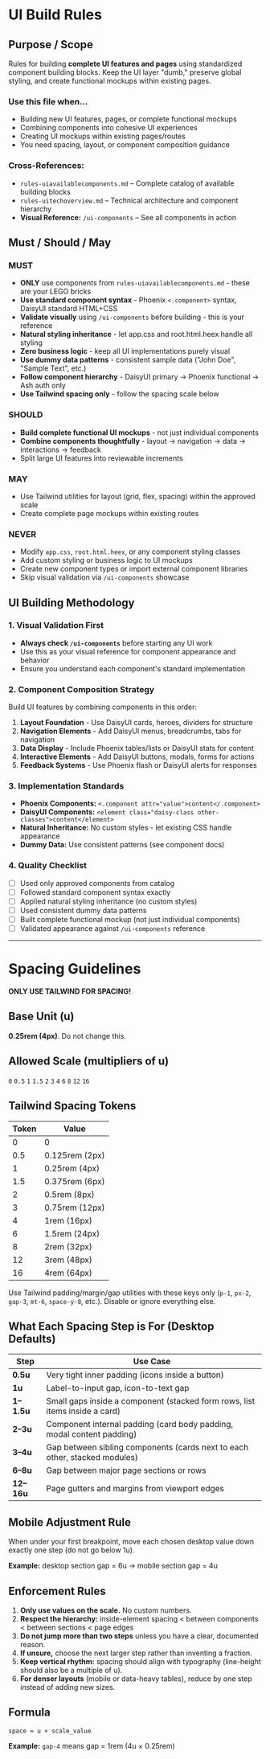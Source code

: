 # UI Build Rules

## Purpose / Scope
Rules for building **complete UI features and pages** using standardized component building blocks. Keep the UI layer "dumb," preserve global styling, and create functional mockups within existing pages.

### Use this file when...
- Building new UI features, pages, or complete functional mockups
- Combining components into cohesive UI experiences
- Creating UI mockups within existing pages/routes
- You need spacing, layout, or component composition guidance

### Cross-References:
- `rules-uiavailablecomponents.md` – Complete catalog of available building blocks
- `rules-uitechoverview.md` – Technical architecture and component hierarchy
- **Visual Reference:** `/ui-components` – See all components in action

## Must / Should / May

### MUST
- **ONLY** use components from `rules-uiavailablecomponents.md` - these are your LEGO bricks
- **Use standard component syntax** - Phoenix `<.component>` syntax, DaisyUI standard HTML+CSS
- **Validate visually** using `/ui-components` before building - this is your reference
- **Natural styling inheritance** - let app.css and root.html.heex handle all styling
- **Zero business logic** - keep all UI implementations purely visual
- **Use dummy data patterns** - consistent sample data ("John Doe", "Sample Text", etc.)
- **Follow component hierarchy** - DaisyUI primary → Phoenix functional → Ash auth only
- **Use Tailwind spacing only** - follow the spacing scale below

### SHOULD
- **Build complete functional UI mockups** - not just individual components
- **Combine components thoughtfully** - layout → navigation → data → interactions → feedback
- Split large UI features into reviewable increments

### MAY
- Use Tailwind utilities for layout (grid, flex, spacing) within the approved scale
- Create complete page mockups within existing routes

### NEVER
- Modify `app.css`, `root.html.heex`, or any component styling classes
- Add custom styling or business logic to UI mockups
- Create new component types or import external component libraries
- Skip visual validation via `/ui-components` showcase

## UI Building Methodology

### 1. Visual Validation First
- **Always check `/ui-components`** before starting any UI work
- Use this as your visual reference for component appearance and behavior
- Ensure you understand each component's standard implementation

### 2. Component Composition Strategy
Build UI features by combining components in this order:

1. **Layout Foundation** - Use DaisyUI cards, heroes, dividers for structure
2. **Navigation Elements** - Add DaisyUI menus, breadcrumbs, tabs for navigation
3. **Data Display** - Include Phoenix tables/lists or DaisyUI stats for content
4. **Interactive Elements** - Add DaisyUI buttons, modals, forms for actions
5. **Feedback Systems** - Use Phoenix flash or DaisyUI alerts for responses

### 3. Implementation Standards
- **Phoenix Components:** `<.component attr="value">content</.component>`
- **DaisyUI Components:** `<element class="daisy-class other-classes">content</element>`
- **Natural Inheritance:** No custom styles - let existing CSS handle appearance
- **Dummy Data:** Use consistent patterns (see component docs)

### 4. Quality Checklist
- [ ] Used only approved components from catalog
- [ ] Followed standard component syntax exactly
- [ ] Applied natural styling inheritance (no custom styles)
- [ ] Used consistent dummy data patterns
- [ ] Built complete functional mockup (not just individual components)
- [ ] Validated appearance against `/ui-components` reference

---

# Spacing Guidelines

**ONLY USE TAILWIND FOR SPACING!**

## Base Unit (u)
**0.25rem (4px)**. Do not change this.

## Allowed Scale (multipliers of u)
`0` `0.5` `1` `1.5` `2` `3` `4` `6` `8` `12` `16`

## Tailwind Spacing Tokens

| Token | Value |
|-------|-------|
| 0 | 0 |
| 0.5 | 0.125rem (2px) |
| 1 | 0.25rem (4px) |
| 1.5 | 0.375rem (6px) |
| 2 | 0.5rem (8px) |
| 3 | 0.75rem (12px) |
| 4 | 1rem (16px) |
| 6 | 1.5rem (24px) |
| 8 | 2rem (32px) |
| 12 | 3rem (48px) |
| 16 | 4rem (64px) |

Use Tailwind padding/margin/gap utilities with these keys only (`p-1`, `px-2`, `gap-3`, `mt-6`, `space-y-8`, etc.). Disable or ignore everything else.

## What Each Spacing Step is For (Desktop Defaults)

| Step | Use Case |
|------|----------|
| **0.5u** | Very tight inner padding (icons inside a button) |
| **1u** | Label-to-input gap, icon-to-text gap |
| **1–1.5u** | Small gaps inside a component (stacked form rows, list items inside a card) |
| **2–3u** | Component internal padding (card body padding, modal content padding) |
| **3–4u** | Gap between sibling components (cards next to each other, stacked modules) |
| **6–8u** | Gap between major page sections or rows |
| **12–16u** | Page gutters and margins from viewport edges |

## Mobile Adjustment Rule
When under your first breakpoint, move each chosen desktop value down exactly one step (do not go below 1u).

**Example:** desktop section gap = 6u → mobile section gap = 4u

## Enforcement Rules

1. **Only use values on the scale.** No custom numbers.
2. **Respect the hierarchy:** inside-element spacing < between components < between sections < page edges
3. **Do not jump more than two steps** unless you have a clear, documented reason.
4. **If unsure,** choose the next larger step rather than inventing a fraction.
5. **Keep vertical rhythm:** spacing should align with typography (line-height should also be a multiple of u).
6. **For denser layouts** (mobile or data-heavy tables), reduce by one step instead of adding new sizes.

## Formula
`space = u × scale_value`

**Example:** `gap-4` means gap = 1rem (4u × 0.25rem)